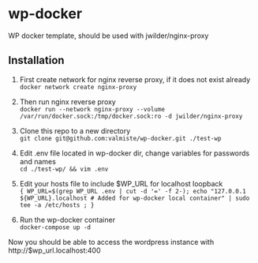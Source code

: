 # wp-docker
WP docker template, should be used with jwilder/nginx-proxy

## Installation
1. First create network for nginx reverse proxy, if it does not exist already\
`docker network create nginx-proxy`

2. Then run nginx reverse proxy\
`docker run --network nginx-proxy --volume /var/run/docker.sock:/tmp/docker.sock:ro -d jwilder/nginx-proxy`

3. Clone this repo to a new directory\
`git clone git@github.com:valmiste/wp-docker.git ./test-wp`

4. Edit .env file located in wp-docker dir, change variables for passwords and names\
`cd ./test-wp/ && vim .env`

4. Edit your hosts file to include $WP_URL for localhost loopback\
`{ WP_URL=$(grep WP_URL .env | cut -d '=' -f 2-); echo "127.0.0.1 ${WP_URL}.localhost # Added for wp-docker local container" | sudo tee -a /etc/hosts ; }`

5. Run the wp-docker container\
`docker-compose up -d`

Now you should be able to access the wordpress instance with\
http://$wp_url.localhost:400 

